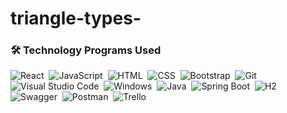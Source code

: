 # triangle-types-
### 🛠 Technology Programs Used
![React](https://img.shields.io/badge/React-05122A?style=flat&logo=react)&nbsp;
![JavaScript](https://img.shields.io/badge/-JavaScript-05122A?style=flat&logo=javascript)&nbsp;
![HTML](https://img.shields.io/badge/-HTML-05122A?style=flat&logo=HTML5&logoColor=E34F26)&nbsp;
![CSS](https://img.shields.io/badge/-CSS-05122A?style=flat&logo=CSS3&logoColor=239120)&nbsp;
![Bootstrap](https://img.shields.io/badge/-Bootstrap-05122A?style=flat&logo=bootstrap)&nbsp;
![Git](https://img.shields.io/badge/-Git-05122A?style=flat&logo=git)&nbsp;
![Visual Studio Code](https://img.shields.io/badge/-Visual%20Studio%20Code-05122A?style=flat&logo=visual-studio-code&logoColor=007ACC)&nbsp;
![Windows](https://img.shields.io/badge/Windows-05122A?style=flat&logo=windows&logoColor=007ACC)&nbsp;
![Java](https://img.shields.io/badge/Java-05122A?style=flat&logo=java&logoColor=007ACC)&nbsp;
![Spring Boot](https://img.shields.io/badge/Spring-05122A?style=flat&logo=spring&logoColor=007ACC)&nbsp;
![H2](https://img.shields.io/badge/H2-05122A?style=flat&logo=h2&logoColor=007ACC)&nbsp;
![Swagger](https://img.shields.io/badge/Swagger-05122A?style=flat&logo=swagger&logoColor=007ACC)&nbsp;
![Postman](https://img.shields.io/badge/Postman-05122A?style=flat&logo=postman&logoColor=007ACC)&nbsp;
![Trello](https://img.shields.io/badge/Trello-05122A?style=flat&logo=trello&logoColor=007ACC)&nbsp;
